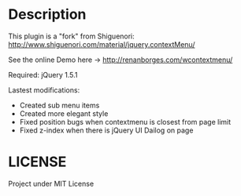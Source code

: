 Description
============
This plugin is a "fork" from Shiguenori: http://www.shiguenori.com/material/jquery.contextMenu/

See the online Demo here -> http://renanborges.com/wcontextmenu/

Required: jQuery 1.5.1

Lastest modifications:
  - Created sub menu items
  - Created more elegant style
  - Fixed position bugs when contextmenu is closest from page limit
  - Fixed z-index when there is jQuery UI Dailog on page

LICENSE
============
Project under MIT License
